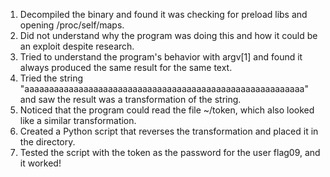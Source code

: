 1. Decompiled the binary and found it was checking for preload libs and opening /proc/self/maps.
2. Did not understand why the program was doing this and how it could be an exploit despite research.
3. Tried to understand the program's behavior with argv[1] and found it always produced the same result for the same text.
4. Tried the string "aaaaaaaaaaaaaaaaaaaaaaaaaaaaaaaaaaaaaaaaaaaaaaaaaaaaaaaaa" and saw the result was a transformation of the string.
5. Noticed that the program could read the file ~/token, which also looked like a similar transformation.
6. Created a Python script that reverses the transformation and placed it in the directory.
7. Tested the script with the token as the password for the user flag09, and it worked!
